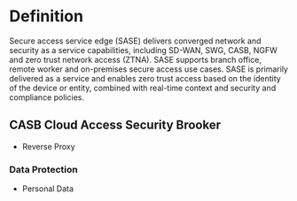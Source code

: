 
# Definition

Secure access service edge (SASE) delivers converged network and security as a service capabilities, 
including SD-WAN, SWG, CASB, NGFW and zero trust network access (ZTNA). SASE supports branch office, 
remote worker and on-premises secure access use cases. SASE is primarily delivered as a service and 
enables zero trust access based on the identity of the device or entity, combined with real-time context 
and security and compliance policies.

## CASB Cloud Access Security Brooker

- Reverse Proxy
### Data Protection
- Personal Data
